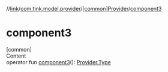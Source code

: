 //[link](../../index.md)/[com.tink.model.provider](../index.md)/[[common]Provider](index.md)/[component3](component3.md)



# component3  
[common]  
Content  
operator fun [component3](component3.md)(): [Provider.Type](-type/index.md)  



